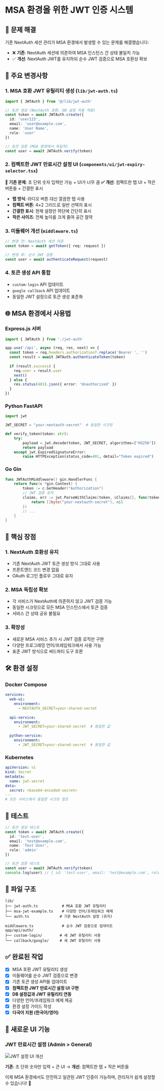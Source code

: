 # MSA 환경을 위한 JWT 인증 시스템

## 🎯 문제 해결

기존 NextAuth 세션 관리가 MSA 환경에서 발생할 수 있는 문제를 해결했습니다:

- ❌ **기존**: NextAuth 세션에 의존하여 MSA 인스턴스 간 상태 불일치 가능
- ✅ **개선**: NextAuth JWT를 유지하되 순수 JWT 검증으로 MSA 호환성 확보

## 🔧 주요 변경사항

### 1. MSA 호환 JWT 유틸리티 생성 (`lib/jwt-auth.ts`)

```typescript
import { JWTAuth } from '@/lib/jwt-auth'

// 토큰 생성 (NextAuth 호환, DB 설정 자동 적용)
const token = await JWTAuth.create({
  id: 'user123',
  email: 'user@example.com',
  name: 'User Name',
  role: 'user'
})

// 토큰 검증 (MSA 환경에서 독립적)
const user = await JWTAuth.verify(token)
```

### 2. 컴팩트한 JWT 만료시간 설정 UI (`components/ui/jwt-expiry-selector.tsx`)

**🎯 기존 문제**: 초 단위 숫자 입력만 가능 + UI가 너무 큼
**✅ 개선**: 컴팩트한 탭 UI + 작은 버튼들 + 간결한 표시

- **탭 방식**: 라디오 버튼 대신 깔끔한 탭 사용
- **컴팩트 버튼**: 4×2 그리드로 일반 선택지 표시
- **간결한 표시**: 현재 설정만 하단에 간단히 표시
- **작은 사이즈**: 전체 높이를 크게 줄여 공간 절약

### 3. 미들웨어 개선 (`middleware.ts`)

```typescript
// 변경 전: NextAuth 세션 의존
const token = await getToken({ req: request })

// 변경 후: 순수 JWT 검증
const user = await authenticateRequest(request)
```

### 4. 토큰 생성 API 통합

- `custom-login` API 업데이트
- `google callback` API 업데이트
- 동일한 JWT 설정으로 토큰 생성 표준화

## 🌐 MSA 환경에서 사용법

### Express.js 서버

```typescript
import { JWTAuth } from './jwt-auth'

app.use('/api', async (req, res, next) => {
  const token = req.headers.authorization?.replace('Bearer ', '')
  const result = await JWTAuth.authenticateToken(token)
  
  if (result.success) {
    req.user = result.user
    next()
  } else {
    res.status(401).json({ error: 'Unauthorized' })
  }
})
```

### Python FastAPI

```python
import jwt

JWT_SECRET = "your-nextauth-secret"  # 동일한 시크릿

def verify_token(token: str):
    try:
        payload = jwt.decode(token, JWT_SECRET, algorithms=["HS256"])
        return payload
    except jwt.ExpiredSignatureError:
        raise HTTPException(status_code=401, detail="Token expired")
```

### Go Gin

```go
func JWTAuthMiddleware() gin.HandlerFunc {
    return func(c *gin.Context) {
        token := c.GetHeader("Authorization")
        // JWT 검증 로직
        claims, err := jwt.ParseWithClaims(token, &Claims{}, func(token *jwt.Token) (interface{}, error) {
            return []byte("your-nextauth-secret"), nil
        })
        // ...
    }
}
```

## 🔑 핵심 장점

### 1. NextAuth 호환성 유지
- 기존 NextAuth JWT 토큰 생성 방식 그대로 사용
- 프론트엔드 코드 변경 없음
- OAuth 로그인 플로우 그대로 유지

### 2. MSA 독립성 확보
- 각 서비스가 NextAuth에 의존하지 않고 JWT 검증 가능
- 동일한 시크릿으로 모든 MSA 인스턴스에서 토큰 검증
- 서비스 간 상태 공유 불필요

### 3. 확장성
- 새로운 MSA 서비스 추가 시 JWT 검증 로직만 구현
- 다양한 프로그래밍 언어/프레임워크에서 사용 가능
- 표준 JWT 방식으로 써드파티 도구 호환

## 🛠 환경 설정

### Docker Compose

```yaml
services:
  web-ui:
    environment:
      - NEXTAUTH_SECRET=your-shared-secret
  
  api-service:
    environment:
      - JWT_SECRET=your-shared-secret  # 동일한 값
  
  python-service:
    environment:
      - JWT_SECRET=your-shared-secret  # 동일한 값
```

### Kubernetes

```yaml
apiVersion: v1
kind: Secret
metadata:
  name: jwt-secret
data:
  secret: <base64-encoded-secret>
---
# 모든 서비스에서 동일한 시크릿 참조
```

## 🧪 테스트

```typescript
// 토큰 생성 테스트
const token = await JWTAuth.create({
  id: 'test-user',
  email: 'test@example.com',
  name: 'Test User',
  role: 'admin'
})

// 토큰 검증 테스트
const user = await JWTAuth.verify(token)
console.log(user) // { id: 'test-user', email: 'test@example.com', role: 'admin' }
```

## 📁 파일 구조

```
lib/
├── jwt-auth.ts           # MSA 호환 JWT 유틸리티
├── msa-jwt-example.ts    # 다양한 언어/프레임워크 예제
└── auth.ts              # 기존 NextAuth 설정 (유지)

middleware.ts             # 순수 JWT 검증으로 업데이트
app/api/auth/
├── custom-login/        # 새 JWT 유틸리티 사용
└── callback/google/     # 새 JWT 유틸리티 사용
```

## ✅ 완료된 작업

- [x] MSA 호환 JWT 유틸리티 생성
- [x] 미들웨어를 순수 JWT 검증으로 변경  
- [x] 기존 토큰 생성 API들 업데이트
- [x] **컴팩트한 JWT 만료시간 설정 UI 구현**
- [x] **DB 설정값과 JWT 유틸리티 연동**
- [x] 다양한 언어/프레임워크 예제 제공
- [x] 환경 설정 가이드 작성
- [x] **다국어 지원 (한국어/영어)**

## 🎨 새로운 UI 기능

### JWT 만료시간 설정 (Admin > General)

![JWT 설정 UI 개선](./jwt-ui-preview.png)

**기존**: 초 단위 숫자만 입력 + 큰 UI → **개선**: 컴팩트한 탭 + 작은 버튼들

이제 MSA 환경에서도 안전하고 일관된 JWT 인증이 가능하며, 관리자가 쉽게 설정할 수 있습니다! 🎉
